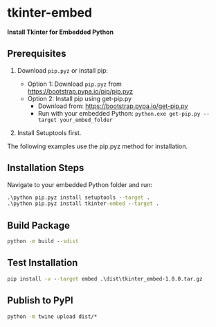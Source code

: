 # tkinter-embed

**Install Tkinter for Embedded Python**

## Prerequisites

1. Download `pip.pyz` or install pip:
   - Option 1: Download `pip.pyz` from https://bootstrap.pypa.io/pip/pip.pyz
   - Option 2: Install pip using get-pip.py
     - Download from: https://bootstrap.pypa.io/get-pip.py
     - Run with your embedded Python: `python.exe get-pip.py --target your_embed_folder`

2. Install Setuptools first.

The following examples use the pip.pyz method for installation.

## Installation Steps

Navigate to your embedded Python folder and run:
```cmd
.\python pip.pyz install setuptools --target .
.\python pip.pyz install tkinter-embed --target .
```

## Build Package
```cmd
python -m build --sdist
```

## Test Installation
```cmd
pip install -v --target embed .\dist\tkinter_embed-1.0.0.tar.gz
```

## Publish to PyPI
```cmd
python -m twine upload dist/*
```
